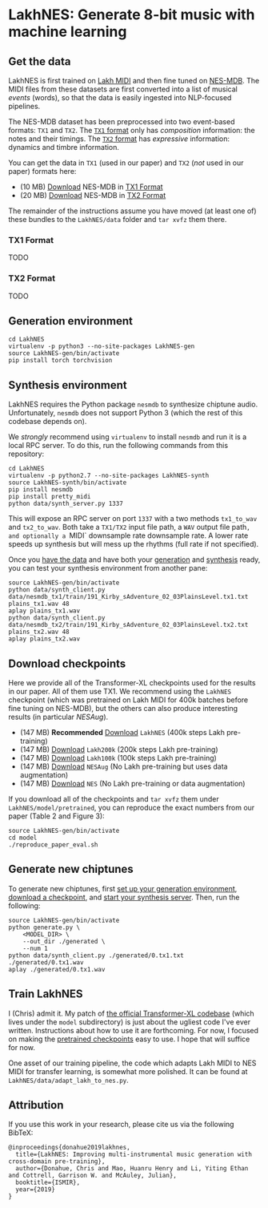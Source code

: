 # LakhNES: Generate 8-bit music with machine learning

## Get the data

LakhNES is first trained on [Lakh MIDI](https://colinraffel.com/projects/lmd/) and then fine tuned on [NES-MDB](https://github.com/chrisdonahue/nesmdb). The MIDI files from these datasets are first converted into a list of musical *events* (words), so that the data is easily ingested into NLP-focused pipelines.

The NES-MDB dataset has been preprocessed into two event-based formats: `TX1` and `TX2`. The [`TX1` format](#tx1-format) only has *composition* information: the notes and their timings. The [`TX2` format](#tx2-format) has *expressive* information: dynamics and timbre information.

You can get the data in `TX1` (used in our paper) and `TX2` (*not* used in our paper) formats here:

* (10 MB) [Download](https://drive.google.com/open?id=1WO6guGagqaw22LH32_NEBeavtbaWy_ar "94763d90ba98ca457b64af3c49b1ed7d9e1434e5ef534be34e836c71d4693cbe") NES-MDB in [TX1 Format](#tx1-format)
* (20 MB) [Download](https://drive.google.com/open?id=1ko3LXvotfubZ-C8Xq_K01bWd5NWiduH9 "c787a4e04bcf6439a8674683e66f2b87062383296199f3ae3c0ef66de23c50e4") NES-MDB in [TX2 Format](#tx2-format)

The remainder of the instructions assume you have moved (at least one of) these bundles to the `LakhNES/data` folder and `tar xvfz` them there.

### TX1 Format

TODO

### TX2 Format

TODO

## Generation environment

```
cd LakhNES
virtualenv -p python3 --no-site-packages LakhNES-gen
source LakhNES-gen/bin/activate
pip install torch torchvision
```

## Synthesis environment

LakhNES requires the Python package `nesmdb` to synthesize chiptune audio. Unfortunately, `nesmdb` does not support Python 3 (which the rest of this codebase depends on).

We *strongly* recommend using `virtualenv` to install `nesmdb` and run it is a local RPC server. To do this, run the following commands from this repository:

```
cd LakhNES
virtualenv -p python2.7 --no-site-packages LakhNES-synth
source LakhNES-synth/bin/activate
pip install nesmdb
pip install pretty_midi
python data/synth_server.py 1337
```

This will expose an RPC server on port `1337` with a two methods `tx1_to_wav` and `tx2_to_wav`. Both take a `TX1/TX2` input file path, a `WAV` output file path`, and optionally a `MIDI` downsample rate downsample rate. A lower rate speeds up synthesis but will mess up the rhythms (full rate if not specified).

Once you [have the data](#get-the-data) and have both your [generation](#generation-environment) and [synthesis](#synthesis-environment) ready, you can test your synthesis environment from another pane:

```
source LakhNES-gen/bin/activate
python data/synth_client.py data/nesmdb_tx1/train/191_Kirby_sAdventure_02_03PlainsLevel.tx1.txt plains_tx1.wav 48
aplay plains_tx1.wav
python data/synth_client.py data/nesmdb_tx2/train/191_Kirby_sAdventure_02_03PlainsLevel.tx2.txt plains_tx2.wav 48
aplay plains_tx2.wav
```

## Download checkpoints

Here we provide all of the Transformer-XL checkpoints used for the results in our paper. All of them use TX1. We recommend using the `LakhNES` checkpoint (which was pretrained on Lakh MIDI for 400k batches before fine tuning on NES-MDB), but the others can also produce interesting results (in particular *NESAug*).

* (147 MB) **Recommended** [Download](https://drive.google.com/open?id=1ND27trP3pTAl6eAk5QiYE9JjLOivqGsd "856e2ec6db1568d6712d73703804a518616174aaf6eb419ea763bf7490b0b61c") `LakhNES` (400k steps Lakh pre-training)
* (147 MB) [Download](https://drive.google.com/open?id=19SN-1vxbNhm_i3lMb_swMVeg5PYiQmkF "b4cec0333e30be6bea04fddfef807ca426e7367c64688619b2da085ff5d1fcfb") `Lakh200k` (200k steps Lakh pre-training)
* (147 MB) [Download](https://drive.google.com/open?id=1dmqCQ7qqjfyJF-wK8AYgPqgNRRDjyYmR "1fe9606306e9d1e8511a730ab2e67909a86d76a79e96aa90d49be90e0de75a18") `Lakh100k` (100k steps Lakh pre-training)
* (147 MB) [Download](https://drive.google.com/open?id=13lCurR-OWpqCAu_KehogkAU18-jVm3lU "d137ddc03796bd247d5b200512c0464c1ab33772e7c7511de9e9b2bc7d4a2d83") `NESAug` (No Lakh pre-training but uses data augmentation)
* (147 MB) [Download](https://drive.google.com/open?id=1qgN1PxOdSZ8T-zwLqSRvjIXmdV062J3- "b297c5afedd6f11e5d2d4a57e89887161f29c9dada97af0d367da76b06c43e65") `NES` (No Lakh pre-training or data augmentation)

If you download all of the checkpoints and `tar xvfz` them under `LakhNES/model/pretrained`, you can reproduce the exact numbers from our paper (Table 2 and Figure 3):

```
source LakhNES-gen/bin/activate
cd model
./reproduce_paper_eval.sh
```

## Generate new chiptunes

To generate new chiptunes, first [set up your generation environment](#generation-environment), [download a checkpoint](#download-checkpoints), and [start your synthesis server](#synthesis-environment). Then, run the following:

```
source LakhNES-gen/bin/activate
python generate.py \
	<MODEL_DIR> \
	--out_dir ./generated \
	--num 1
python data/synth_client.py ./generated/0.tx1.txt ./generated/0.tx1.wav
aplay ./generated/0.tx1.wav
```

## Train LakhNES

I (Chris) admit it. My patch of [the official Transformer-XL codebase](https://github.com/kimiyoung/transformer-xl) (which lives under the `model` subdirectory) is just about the ugliest code I've ever written. Instructions about how to use it are forthcoming. For now, I focused on making the [pretrained checkpoints](#download-a-pre-trained-checkpoint) easy to use. I hope that will suffice for now.

One asset of our training pipeline, the code which adapts Lakh MIDI to NES MIDI for transfer learning, is somewhat more polished. It can be found at `LakhNES/data/adapt_lakh_to_nes.py`.

## Attribution

If you use this work in your research, please cite us via the following BibTeX:

```
@inproceedings{donahue2019lakhnes,
  title={LakhNES: Improving multi-instrumental music generation with cross-domain pre-training},
  author={Donahue, Chris and Mao, Huanru Henry and Li, Yiting Ethan and Cottrell, Garrison W. and McAuley, Julian},
  booktitle={ISMIR},
  year={2019}
}
```
